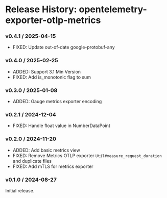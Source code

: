 # Release History: opentelemetry-exporter-otlp-metrics

### v0.4.1 / 2025-04-15

* FIXED: Update out-of-date google-protobuf-any

### v0.4.0 / 2025-02-25

- ADDED: Support 3.1 Min Version
- FIXED: Add is_monotonic flag to sum

### v0.3.0 / 2025-01-08

- ADDED: Gauge metrics exporter encoding

### v0.2.1 / 2024-12-04

- FIXED: Handle float value in NumberDataPoint

### v0.2.0 / 2024-11-20

- ADDED: Add basic metrics view
- FIXED: Remove Metrics OTLP exporter `Util#measure_request_duration` and duplicate files
- FIXED: Add mTLS for metrics exporter

### v0.1.0 / 2024-08-27

Initial release.
